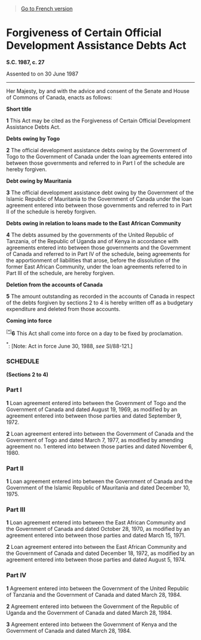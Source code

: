 > [Go to French version](/fr/Lois/Lois%20du%20Canada/1987/ch.%2027.md)

# Forgiveness of Certain Official Development Assistance Debts Act

**S.C. 1987, c. 27**


Assented to on 30 June 1987

----------



Her Majesty, by and with the advice and consent of the Senate and House of Commons of Canada, enacts as follows:






**Short title**

**1** This Act may be cited as the Forgiveness of Certain Official Development Assistance Debts Act.




**Debts owing by Togo**

**2** The official development assistance debts owing by the Government of Togo to the Government of Canada under the loan agreements entered into between those governments and referred to in Part I of the schedule are hereby forgiven.




**Debt owing by Mauritania**

**3** The official development assistance debt owing by the Government of the Islamic Republic of Mauritania to the Government of Canada under the loan agreement entered into between those governments and referred to in Part II of the schedule is hereby forgiven.




**Debts owing in relation to loans made to the East African Community**

**4** The debts assumed by the governments of the United Republic of Tanzania, of the Republic of Uganda and of Kenya in accordance with agreements entered into between those governments and the Government of Canada and referred to in Part IV of the schedule, being agreements for the apportionment of liabilities that arose, before the dissolution of the former East African Community, under the loan agreements referred to in Part III of the schedule, are hereby forgiven.




**Deletion from the accounts of Canada**

**5** The amount outstanding as recorded in the accounts of Canada in respect of the debts forgiven by sections 2 to 4 is hereby written off as a budgetary expenditure and deleted from those accounts.




**Coming into force**

<sup><a href='#F-30.2_en_1'>[*]</a></sup>**6** This Act shall come into force on a day to be fixed by proclamation.

<a name='F-30.2_en_1'><sup>*</sup></a>: [Note: Act in force June 30, 1988, *see* SI/88-121.]<br />




### **SCHEDULE** 
**(Sections 2 to 4)**

### Part I


**1** Loan agreement entered into between the Government of Togo and the Government of Canada and dated August 19, 1969, as modified by an agreement entered into between those parties and dated September 9, 1972.



**2** Loan agreement entered into between the Government of Canada and the Government of Togo and dated March 7, 1977, as modified by amending agreement no. 1 entered into between those parties and dated November 6, 1980.



### Part II


**1** Loan agreement entered into between the Government of Canada and the Government of the Islamic Republic of Mauritania and dated December 10, 1975.



### Part III


**1** Loan agreement entered into between the East African Community and the Government of Canada and dated October 28, 1970, as modified by an agreement entered into between those parties and dated March 15, 1971.



**2** Loan agreement entered into between the East African Community and the Government of Canada and dated December 18, 1972, as modified by an agreement entered into between those parties and dated August 5, 1974.



### Part IV


**1** Agreement entered into between the Government of the United Republic of Tanzania and the Government of Canada and dated March 28, 1984.



**2** Agreement entered into between the Government of the Republic of Uganda and the Government of Canada and dated March 28, 1984.



**3** Agreement entered into between the Government of Kenya and the Government of Canada and dated March 28, 1984.



